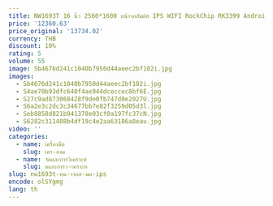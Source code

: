 ```yaml
---
title: NW1693T 16 นิ้ว 2560*1600 หน้าจอสัมผัส IPS WIFI RockChip RK3399 Android 12 OS ร้านอาหารเมนูจอแสดงผล POE RJ45 Nfc
price: '12360.63'
price_original: '13734.02'
currency: THB
discount: 10%
rating: 5
volume: 55
image: Sb4676d241c1040b7950d44aeec2bf102i.jpg
images:
  - Sb4676d241c1040b7950d44aeec2bf102i.jpg
  - S4ae70b93dfc640f4ae944dceccec8bf6E.jpg
  - S27c9ad873068428f9de0fb747d0e2027U.jpg
  - S6a2e3c2dc3c34677bb7e82f3259d05d3l.jpg
  - Seb8858d821b941378e03cf0a197fc37cN.jpg
  - S6282c311408b4df19c4e2aa63186a8eau.jpg
video: ''
categories:
  - name: เครื่องมือ
    slug: เคร-องม
  - name: วัดและการวิเคราะห์
    slug: ดและการว-เคราะห
slug: nw1693t-หน-าจอส-มผ-ips
encode: olSYgmg
lang: th
---
```

  